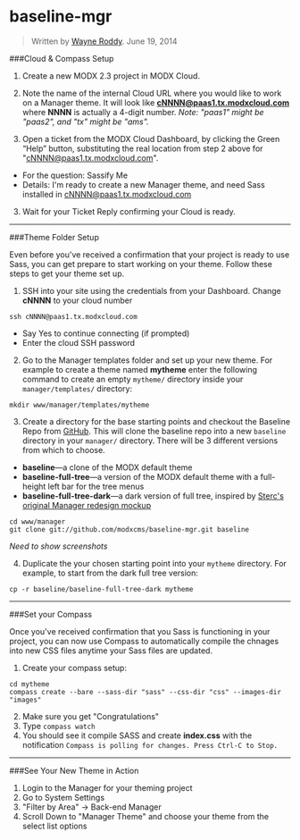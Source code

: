 baseline-mgr
============


> Written by [Wayne Roddy](wayne@modx.com). June 19, 2014


###Cloud & Compass Setup

1. Create a new MODX 2.3 project in MODX Cloud. 

2. Note the name of the internal Cloud URL where you would like to work on a Manager theme. It will look like **cNNNN@paas1.tx.modxcloud.com** where **NNNN** is actually a 4-digit number. _Note: "paas1" might be "paas2", and "tx" might be "ams"._ 

2. Open a ticket from the MODX Cloud Dashboard, by clicking the Green “Help” button, substituting the real location from step 2 above for "cNNNN@paas1.tx.modxcloud.com".  
  - For the question: Sassify Me
  - Details:  I'm ready to create a new Manager theme, and need Sass installed in cNNNN@paas1.tx.modxcloud.com
  
3. Wait for your Ticket Reply confirming your Cloud is ready.

---

###Theme Folder Setup

Even before you've received a confirmation that your project is ready to use Sass, you can get prepare to start working on your theme. Follow these steps to get your theme set up.

1. SSH into your site using the credentials from your Dashboard. Change **cNNNN** to your cloud number
  
  `ssh cNNNN@paas1.tx.modxcloud.com`
  
  - Say Yes to continue connecting (if prompted)
  - Enter the cloud SSH password

2. Go to the Manager templates folder and set up your new theme. For example to create a theme named **mytheme** enter the following command to create an empty `mytheme/` directory inside your `manager/templates/` directory:
```
mkdir www/manager/templates/mytheme
```

3. Create a directory for the base starting points and checkout the Baseline Repo from [GitHub](https://github.com/modxcms/baseline-mgr). This will clone the baseline repo into a new `baseline` directory in your `manager/` directory. There will be 3 different versions from which to choose.
  
  - **baseline**—a clone of the MODX default theme
  - **baseline-full-tree**—a version of the MODX default theme with a full-height left bar for the tree menus
  - **baseline-full-tree-dark**—a dark version of full tree, inspired by [Sterc's original Manager redesign mockup](http://f.cl.ly/items/1P2Y3I2t3X1r3G1Y0l2D/modx-23-2II.png)
  
  ```
  cd www/manager
  git clone git://github.com/modxcms/baseline-mgr.git baseline
  ```
  
  _Need to show screenshots_

4. Duplicate the your chosen starting point into your `mytheme` directory. For example, to start from the dark full tree version: 
  
  `cp -r baseline/baseline-full-tree-dark mytheme`


---

###Set your Compass

Once you've received confirmation that you Sass is functioning in your project, you can now use Compass to automatically compile the chnages into new CSS files anytime your Sass files are updated.

1. Create your compass setup:
```
cd mytheme
compass create --bare --sass-dir "sass" --css-dir "css" --images-dir "images"
```
2. Make sure you get "Congratulations"
3. Type `compass watch`
4. You should see it compile SASS and create **index.css** with the notification `Compass is polling for changes. Press Ctrl-C to Stop.`

---

###See Your New Theme in Action

1. Login to the Manager for your theming project
2. Go to System Settings
3. "Filter by Area" -> Back-end Manager
4. Scroll Down to "Manager Theme" and choose your theme from the select list options
